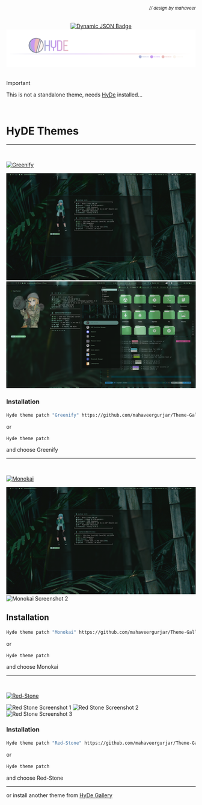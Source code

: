 ###### _<div align = right><sub>// design by mahaveer</sub></div>_

<div align="center">
    <a href="https://discord.gg/AYbJ9MJez7">
        <img alt="Dynamic JSON Badge" src="https://img.shields.io/badge/dynamic/json?url=https%3A%2F%2Fdiscordapp.com%2Fapi%2Finvites%2FmT5YqjaJFh%3Fwith_counts%3Dtrue&query=%24.approximate_member_count&suffix=%20members&style=for-the-badge&logo=discord&logoSize=auto&label=The%20HyDe%20Project&labelColor=ebbcba&color=c79bf0">    
    </a>
</div>

<div align="center">
    <img src="https://raw.githubusercontent.com/prasanthrangan/hyprdots/main/Source/assets/hyde_banner.png">
    <br><br>
</div>

> [!IMPORTANT]
> This is not a standalone theme, needs [HyDe](https://github.com/prasanthrangan/hyprdots) installed...

<br>

# HyDE Themes

---

</br>

[![Greenify](https://placehold.co/180x50/0e120f/295233?text=Greenify&font=Oswald)](https://github.com/mahaveergurjar/Theme-Gallery/tree/Greenify)

![Greenify Screenshot 1](https://raw.githubusercontent.com/mahaveergurjar/Theme-Gallery/refs/heads/Greenify/screenshots/1.png)
![Greenify Screenshot 2](https://raw.githubusercontent.com/mahaveergurjar/Theme-Gallery/refs/heads/Greenify/screenshots/2.png)

### Installation

```sh
Hyde theme patch "Greenify" https://github.com/mahaveergurjar/Theme-Gallery/tree/Greenify
```

or

```sh
Hyde theme patch
```

and choose Greenify

---

</br>

[![Monokai](https://placehold.co/180x50/2d2a2e/f92672?text=Monokai&font=Oswald)](https://github.com/mahaveergurjar/Theme-Gallery/tree/Monokai)

![Monokai Screenshot 1](https://raw.githubusercontent.com/mahaveergurjar/Theme-Gallery/refs/heads/Monokai/screenshots/1.png)
![Monokai Screenshot 2](./screenshots/240710_23h48m57s_screenshot.png)

## Installation

```sh
Hyde theme patch "Monokai" https://github.com/mahaveergurjar/Theme-Gallery/tree/Monokai
```

or

```sh
Hyde theme patch
```

and choose Monokai

---

</br>

[![Red-Stone](https://placehold.co/180x50/7E5655/C94342?text=Red+Stone&font=Oswald)](https://github.com/mahaveergurjar/Theme-Gallery/tree/Red-Stone)

![Red Stone Screenshot 1](https://raw.githubusercontent.com/mahaveergurjar/Theme-Gallery/refs/heads/Red-Stone/screenshots/240713_22h51m38s_screenshot.png)
![Red Stone Screenshot 2](https://raw.githubusercontent.com/mahaveergurjar/Theme-Gallery/refs/heads/Red-Stone/screenshots/240710_23h48m57s_screenshot.png)
![Red Stone Screenshot 3](https://raw.githubusercontent.com/mahaveergurjar/Theme-Gallery/refs/heads/Red-Stone/screenshots/240713_22h55m14s_screenshot.png)

### Installation

```sh
Hyde theme patch "Red-Stone" https://github.com/mahaveergurjar/Theme-Gallery/tree/Red-Stone
```

or

```sh
Hyde theme patch
```

and choose Red-Stone

---

or install another theme from [HyDe Gallery](https://github.com/kRHYME7/hyde-gallery)
